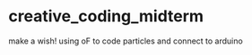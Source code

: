 creative_coding_midterm
=======================

make a wish! using oF to code particles and connect to arduino
